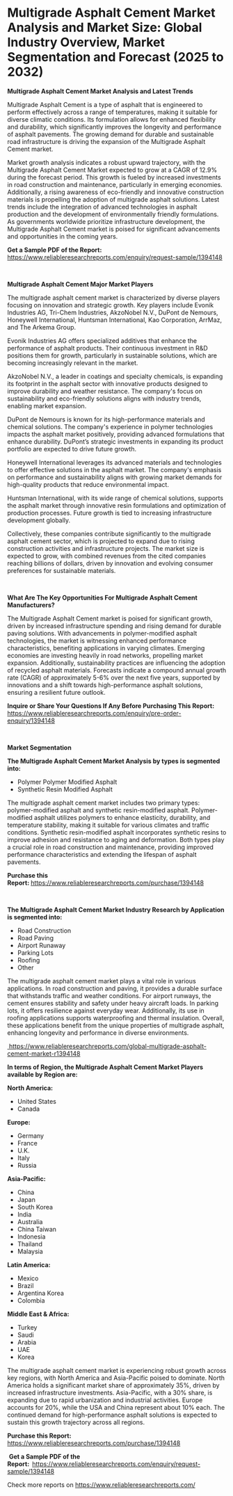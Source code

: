 <p><h1>Multigrade Asphalt Cement Market Analysis and Market Size: Global Industry Overview, Market Segmentation and Forecast (2025 to 2032)</h1></p><p><strong>Multigrade Asphalt Cement Market Analysis and Latest Trends</strong></p>
<p><p>Multigrade Asphalt Cement is a type of asphalt that is engineered to perform effectively across a range of temperatures, making it suitable for diverse climatic conditions. Its formulation allows for enhanced flexibility and durability, which significantly improves the longevity and performance of asphalt pavements. The growing demand for durable and sustainable road infrastructure is driving the expansion of the Multigrade Asphalt Cement market.</p><p>Market growth analysis indicates a robust upward trajectory, with the Multigrade Asphalt Cement Market expected to grow at a CAGR of 12.9% during the forecast period. This growth is fueled by increased investments in road construction and maintenance, particularly in emerging economies. Additionally, a rising awareness of eco-friendly and innovative construction materials is propelling the adoption of multigrade asphalt solutions. Latest trends include the integration of advanced technologies in asphalt production and the development of environmentally friendly formulations. As governments worldwide prioritize infrastructure development, the Multigrade Asphalt Cement market is poised for significant advancements and opportunities in the coming years.</p></p>
<p><strong>Get a Sample PDF of the Report:&nbsp;</strong> <a href="https://www.reliableresearchreports.com/enquiry/request-sample/1394148?utm_campaign=2030&utm_medium=2&utm_source=Github&utm_content=ia&utm_term=22032025&utm_id=multigrade-asphalt-cement">https://www.reliableresearchreports.com/enquiry/request-sample/1394148</a></p>
<p>&nbsp;</p>
<p><strong>Multigrade Asphalt Cement Major Market Players</strong></p>
<p><p>The multigrade asphalt cement market is characterized by diverse players focusing on innovation and strategic growth. Key players include Evonik Industries AG, Tri-Chem Industries, AkzoNobel N.V., DuPont de Nemours, Honeywell International, Huntsman International, Kao Corporation, ArrMaz, and The Arkema Group.</p><p>Evonik Industries AG offers specialized additives that enhance the performance of asphalt products. Their continuous investment in R&D positions them for growth, particularly in sustainable solutions, which are becoming increasingly relevant in the market.</p><p>AkzoNobel N.V., a leader in coatings and specialty chemicals, is expanding its footprint in the asphalt sector with innovative products designed to improve durability and weather resistance. The company's focus on sustainability and eco-friendly solutions aligns with industry trends, enabling market expansion.</p><p>DuPont de Nemours is known for its high-performance materials and chemical solutions. The company's experience in polymer technologies impacts the asphalt market positively, providing advanced formulations that enhance durability. DuPont’s strategic investments in expanding its product portfolio are expected to drive future growth.</p><p>Honeywell International leverages its advanced materials and technologies to offer effective solutions in the asphalt market. The company's emphasis on performance and sustainability aligns with growing market demands for high-quality products that reduce environmental impact.</p><p>Huntsman International, with its wide range of chemical solutions, supports the asphalt market through innovative resin formulations and optimization of production processes. Future growth is tied to increasing infrastructure development globally.</p><p>Collectively, these companies contribute significantly to the multigrade asphalt cement sector, which is projected to expand due to rising construction activities and infrastructure projects. The market size is expected to grow, with combined revenues from the cited companies reaching billions of dollars, driven by innovation and evolving consumer preferences for sustainable materials.</p></p>
<p>&nbsp;</p>
<p><strong>What Are The Key Opportunities For Multigrade Asphalt Cement Manufacturers?</strong></p>
<p><p>The Multigrade Asphalt Cement market is poised for significant growth, driven by increased infrastructure spending and rising demand for durable paving solutions. With advancements in polymer-modified asphalt technologies, the market is witnessing enhanced performance characteristics, benefiting applications in varying climates. Emerging economies are investing heavily in road networks, propelling market expansion. Additionally, sustainability practices are influencing the adoption of recycled asphalt materials. Forecasts indicate a compound annual growth rate (CAGR) of approximately 5-6% over the next five years, supported by innovations and a shift towards high-performance asphalt solutions, ensuring a resilient future outlook.</p></p>
<p><strong>Inquire or Share Your Questions If Any Before Purchasing This Report:</strong> <a href="https://www.reliableresearchreports.com/enquiry/pre-order-enquiry/1394148?utm_campaign=2030&utm_medium=2&utm_source=Github&utm_content=ia&utm_term=22032025&utm_id=multigrade-asphalt-cement">https://www.reliableresearchreports.com/enquiry/pre-order-enquiry/1394148</a></p>
<p>&nbsp;</p>
<p><strong>Market Segmentation</strong></p>
<p><strong>The Multigrade Asphalt Cement Market Analysis by types is segmented into:</strong></p>
<p><ul><li>Polymer Polymer Modified Asphalt</li><li>Synthetic Resin Modified Asphalt</li></ul></p>
<p><p>The multigrade asphalt cement market includes two primary types: polymer-modified asphalt and synthetic resin-modified asphalt. Polymer-modified asphalt utilizes polymers to enhance elasticity, durability, and temperature stability, making it suitable for various climates and traffic conditions. Synthetic resin-modified asphalt incorporates synthetic resins to improve adhesion and resistance to aging and deformation. Both types play a crucial role in road construction and maintenance, providing improved performance characteristics and extending the lifespan of asphalt pavements.</p></p>
<p><strong>Purchase this Report:&nbsp;</strong><a href="https://www.reliableresearchreports.com/purchase/1394148?utm_campaign=2030&utm_medium=2&utm_source=Github&utm_content=ia&utm_term=22032025&utm_id=multigrade-asphalt-cement">https://www.reliableresearchreports.com/purchase/1394148</a></p>
<p>&nbsp;</p>
<p><strong>The Multigrade Asphalt Cement Market Industry Research by Application is segmented into:</strong></p>
<p><ul><li>Road Construction</li><li>Road Paving</li><li>Airport Runaway</li><li>Parking Lots</li><li>Roofing</li><li>Other</li></ul></p>
<p><p>The multigrade asphalt cement market plays a vital role in various applications. In road construction and paving, it provides a durable surface that withstands traffic and weather conditions. For airport runways, the cement ensures stability and safety under heavy aircraft loads. In parking lots, it offers resilience against everyday wear. Additionally, its use in roofing applications supports waterproofing and thermal insulation. Overall, these applications benefit from the unique properties of multigrade asphalt, enhancing longevity and performance in diverse environments.</p></p>
<p><a href="https://www.reliableresearchreports.com/global-multigrade-asphalt-cement-market-r1394148?utm_campaign=2030&utm_medium=2&utm_source=Github&utm_content=ia&utm_term=22032025&utm_id=multigrade-asphalt-cement">&nbsp;https://www.reliableresearchreports.com/global-multigrade-asphalt-cement-market-r1394148</a></p>
<p><strong>In terms of Region, the Multigrade Asphalt Cement Market Players available by Region are:</strong></p>
<p>
    <p> <strong> North America: </strong>
        <ul>
            <li>United States</li>
            <li>Canada</li>
        </ul>
        </p> 
    <p> <strong> Europe: </strong>
        <ul>
            <li>Germany</li>
            <li>France</li>
            <li>U.K.</li>
            <li>Italy</li>
            <li>Russia</li>
        </ul>
        </p> 
    <p> <strong> Asia-Pacific: </strong>
        <ul>
            <li>China</li>
            <li>Japan</li>
            <li>South Korea</li>
            <li>India</li>
            <li>Australia</li>
            <li>China Taiwan</li>
            <li>Indonesia</li>
            <li>Thailand</li>
            <li>Malaysia</li>
        </ul>
        </p> 
    <p> <strong> Latin America: </strong>
        <ul>
            <li>Mexico</li>
            <li>Brazil</li>
            <li>Argentina Korea</li>
            <li>Colombia</li>
        </ul>
        </p> 
    <p> <strong> Middle East & Africa: </strong>
        <ul>
            <li>Turkey</li>
            <li>Saudi</li>
            <li>Arabia</li>
            <li>UAE</li>
            <li>Korea</li>
        </ul>
    </p>
    </p>
<p><p>The multigrade asphalt cement market is experiencing robust growth across key regions, with North America and Asia-Pacific poised to dominate. North America holds a significant market share of approximately 35%, driven by increased infrastructure investments. Asia-Pacific, with a 30% share, is expanding due to rapid urbanization and industrial activities. Europe accounts for 20%, while the USA and China represent about 10% each. The continued demand for high-performance asphalt solutions is expected to sustain this growth trajectory across all regions.</p></p>
<p><strong>Purchase this Report: </strong><a href="https://www.reliableresearchreports.com/purchase/1394148?utm_campaign=2030&utm_medium=2&utm_source=Github&utm_content=ia&utm_term=22032025&utm_id=multigrade-asphalt-cement">https://www.reliableresearchreports.com/purchase/1394148</a></p>
<p>&nbsp;<strong>Get a Sample PDF of the Report:&nbsp;&nbsp;</strong><a href="https://www.reliableresearchreports.com/enquiry/request-sample/1394148?utm_campaign=2030&utm_medium=2&utm_source=Github&utm_content=ia&utm_term=22032025&utm_id=multigrade-asphalt-cement">https://www.reliableresearchreports.com/enquiry/request-sample/1394148</a></p>
<p><strong></strong></p>
<p>Check more reports on <a href="https://www.reliableresearchreports.com/?utm_campaign=2030&utm_medium=2&utm_source=Github&utm_content=ia&utm_term=22032025&utm_id=multigrade-asphalt-cement">https://www.reliableresearchreports.com/</a></p>